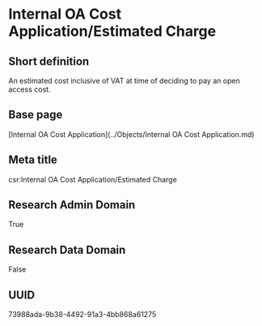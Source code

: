 # Internal OA Cost Application/Estimated Charge
## Short definition
An estimated cost inclusive of VAT at time of deciding to pay an open access cost.
## Base page
[Internal OA Cost Application](../Objects/Internal OA Cost Application.md)
## Meta title
csr:Internal OA Cost Application/Estimated Charge
## Research Admin Domain
True
## Research Data Domain
False
## UUID
73988ada-9b38-4492-91a3-4bb868a61275
